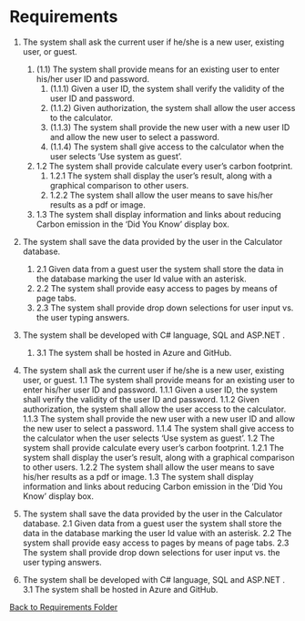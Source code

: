 # Requirements

1. The system shall ask the current user if he/she is a new user, existing user, or guest.
   1. (1.1) The system shall provide means for an existing user to enter his/her user ID and password.
      1. (1.1.1) Given a user ID, the system shall verify the validity of the user ID and password.
      2. (1.1.2) Given authorization, the system shall allow the user access to the calculator.
      3. (1.1.3) The system shall provide the new user with a new user ID and allow the new user to select a password.
      4. (1.1.4) The system shall give access to the calculator when the user selects ‘Use system as guest’.
   2. 1.2 The system shall provide calculate every user’s carbon footprint.
      1. 1.2.1 The system shall display the user’s result, along with a graphical comparison to other users.
      2. 1.2.2 The system shall allow the user means to save his/her results as a pdf or image.
   3. 1.3 The system shall display information and links about reducing Carbon emission in the 
      ‘Did You Know’ display box.
      
2. The system shall save the data provided by the user in the Calculator database.
   1. 2.1 Given data from a guest user the system shall store the data in the database marking the 
      user Id value with an asterisk. 
   2. 2.2 The system shall provide easy access to pages by means of page tabs.
   3. 2.3 The system shall provide drop down selections for user input vs. the user typing answers.
  
3. The system shall be developed with C# language, SQL and ASP.NET .
   1. 3.1 The system shall be hosted in Azure and GitHub.
 
1. The system shall ask the current user if he/she is a new user, existing user, or guest.
   1.1 The system shall provide means for an existing user to enter his/her user ID and password.
        1.1.1 Given a user ID, the system shall verify the validity of the user ID and password.
        1.1.2 Given authorization, the system shall allow the user access to the calculator.
        1.1.3 The system shall provide the new user with a new user ID and allow the new user to select a password.
        1.1.4 The system shall give access to the calculator when the user selects ‘Use system as guest’.
   1.2 The system shall provide calculate every user’s carbon footprint.
        1.2.1 The system shall display the user’s result, along with a graphical comparison to other users.
        1.2.2 The system shall allow the user means to save his/her results as a pdf or image.
   1.3 The system shall display information and links about reducing Carbon emission in the 
       ‘Did You Know’ display box.

2. The system shall save the data provided by the user in the Calculator database.
     2.1 Given data from a guest user the system shall store the data in the database marking the 
         user Id value with an asterisk. 
     2.2 The system shall provide easy access to pages by means of page tabs.
     2.3 The system shall provide drop down selections for user input vs. the user typing answers.

3. The system shall be developed with C# language, SQL and ASP.NET .
     3.1 The system shall be hosted in Azure and GitHub.

[Back to Requirements Folder](https://github.com/montiqum/My_Carbon_Footprint_Calculator/tree/main/Requirements)
